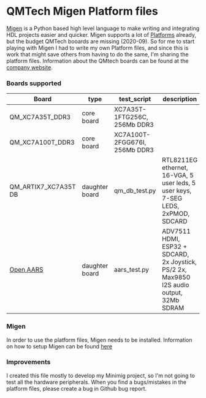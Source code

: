 # QMTech Migen Platform files

[Migen](https://github.com/m-labs/migen) is a Python based high level language
to make writing and integrating HDL projects easier and quicker.
Migen supports a lot of
[Platforms](https://github.com/m-labs/migen/tree/master/migen/build/platforms) already,
but the budget QMTech booards are missing (2020-09).
So for me to start playing with Migen I had to write my own Platform files,
and since this is work that might save others from having to do the same,
I'm sharing the platform files.
Information about the QMtech boards can be found at the [company website](http://http://www.chinaqmtech.com/).

### Boards supported

|Board|type|test_script|description|
|---|---|---|---|
|QM_XC7A35T_DDR3|core board|XC7A35T-1FTG256C, 256Mb DDR3|
|QM_XC7A100T_DDR3|core board|XC7A100T-2FGG676I, 256Mb DDR3|
|QM_ARTIX7_XC7A35T DB|daughter board|qm_db_test.py|RTL8211EG ethernet, 16-VGA, 5 user leds, 5 user keys, 7-SEG LEDS, 2xPMOD, SDCARD|
|[Open AARS](https://github.com/ranzbak/qmtech_minimig)|daughter board|aars_test.py|ADV7511 HDMI, ESP32 + SDCARD, 2x Joystick, PS/2 2x, Max9850 I2S audio output, 32Mb SDRAM|

### Migen

In order to use the platform files, Migen needs to be installed.
Information on how to setup Migen can be found [here](https://m-labs.hk/migen/manual/introduction.html#installing-migen)

### Improvements

I created this file mostly to develop my Minimig project,
so I'm not going to test all the hardware peripherals.
When you find a bugs/mistakes in the platform files,
please create a bug in Github bug report.
